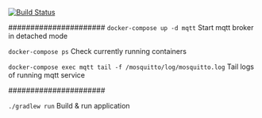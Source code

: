 [![Build Status](https://travis-ci.com/Sornemus/gethatch-test.svg?token=AJb1oQq7v4PBBxC88Zf3&branch=master)](https://travis-ci.com/Sornemus/gethatch-test)


######################
`docker-compose up -d mqtt`
Start mqtt broker in detached mode

`docker-compose ps`
Check currently running containers

`docker-compose exec mqtt tail -f /mosquitto/log/mosquitto.log`
Tail logs of running mqtt service


######################

`./gradlew run`
Build & run application
